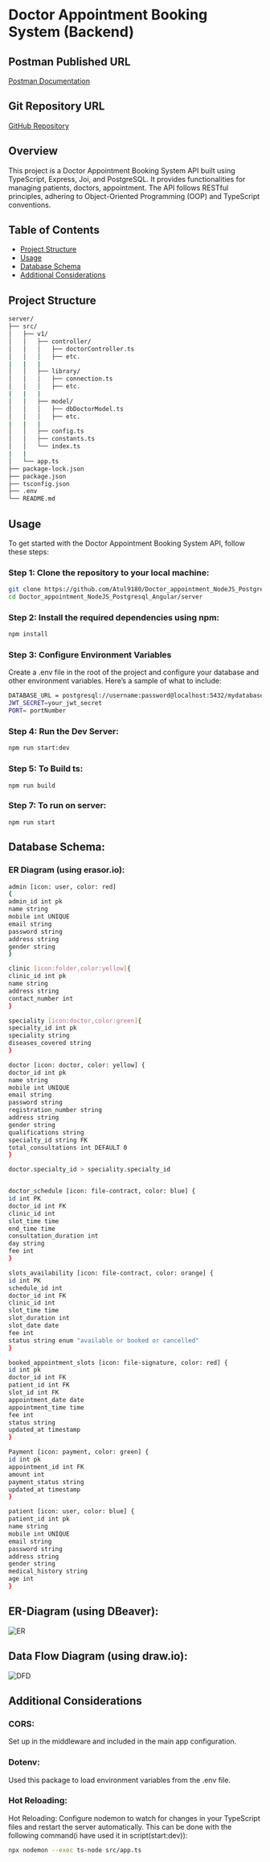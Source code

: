 # Doctor Appointment Booking System (Backend)

## Postman Published URL

[Postman Documentation](https://documenter.getpostman.com/view/32177390/2sAXxMfsxh)

## Git Repository URL

[GitHub Repository](https://github.com/Atul9180/Doctor_appointment_NodeJS_Postgresql_Angular/tree/main/server)

## Overview

This project is a Doctor Appointment Booking System API built using TypeScript, Express, Joi, and PostgreSQL. It provides functionalities for managing patients, doctors, appointment. The API follows RESTful principles, adhering to Object-Oriented Programming (OOP) and TypeScript conventions.

## Table of Contents

- [Project Structure](#project-structure)
- [Usage](#usage)
- [Database Schema](#database-schema)
- [Additional Considerations](#additional-considerations)

## Project Structure

```bash
server/
├── src/
│   ├── v1/
│   │   ├── controller/
│   │   │   ├── doctorController.ts
│   │   │   ├── etc.
|   |   |
│   │   ├── library/
│   │   │   ├── connection.ts
│   │   │   ├── etc.
|   |   |
│   │   ├── model/
│   │   │   ├── dbDoctorModel.ts
│   │   │   ├── etc.
|   |   |
│   │   ├── config.ts
│   │   ├── constants.ts
│   │   └── index.ts
|   |
│   └── app.ts
├── package-lock.json
├── package.json
├── tsconfig.json
├── .env
└── README.md
```

## Usage

To get started with the Doctor Appointment Booking System API, follow these steps:

### Step 1: Clone the repository to your local machine:

```bash
git clone https://github.com/Atul9180/Doctor_appointment_NodeJS_Postgresql_Angular.git
cd Doctor_appointment_NodeJS_Postgresql_Angular/server
```

### Step 2: Install the required dependencies using npm:

```bash
npm install
```

### Step 3: Configure Environment Variables

Create a .env file in the root of the project and configure your database and other environment variables. Here’s a sample of what to include:

```bash
DATABASE_URL = postgresql://username:password@localhost:5432/mydatabase
JWT_SECRET=your_jwt_secret
PORT= portNumber
```

### Step 4: Run the Dev Server:

```bash
npm run start:dev
```

### Step 5: To Build ts:

```
npm run build
```

### Step 7: To run on server:

```
npm run start
```

## Database Schema:

### ER Diagram (using erasor.io):

```bash
admin [icon: user, color: red]
{
admin_id int pk
name string
mobile int UNIQUE
email string
password string
address string
gender string
}

clinic [icon:folder,color:yellow]{
clinic_id int pk
name string
address string
contact_number int
}

speciality [icon:doctor,color:green]{
specialty_id int pk
speciality string
diseases_covered string
}

doctor [icon: doctor, color: yellow] {
doctor_id int pk
name string
mobile int UNIQUE
email string
password string
registration_number string
address string
gender string
qualifications string
specialty_id string FK
total_consultations int DEFAULT 0
}

doctor.specialty_id > speciality.specialty_id


doctor_schedule [icon: file-contract, color: blue] {
id int PK
doctor_id int FK
clinic_id int
slot_time time
end_time time
consultation_duration int
day string
fee int
}

slots_availability [icon: file-contract, color: orange] {
id int PK
schedule_id int
doctor_id int FK
clinic_id int
slot_time time
slot_duration int
slot_date date
fee int
status string enum "available or booked or cancelled"
}

booked_appointment_slots [icon: file-signature, color: red] {
id int pk
doctor_id int FK
patient_id int FK
slot_id int FK
appointment_date date
appointment_time time
fee int
status string
updated_at timestamp
}

Payment [icon: payment, color: green] {
id int pk
appointment_id int FK
amount int
payment_status string
updated_at timestamp
}

patient [icon: user, color: blue] {
patient_id int pk
name string
mobile int UNIQUE
email string
password string
address string
gender string
medical_history string
age int
}
```
## ER-Diagram (using DBeaver):
![ER](https://github.com/user-attachments/assets/ae819e09-91a8-42e0-a587-fdd5344c0396)


## Data Flow Diagram (using draw.io):
![DFD](https://github.com/user-attachments/assets/f55bde2f-319e-4965-ae26-8f35976d054e)


## Additional Considerations

### CORS:

Set up in the middleware and included in the main app configuration.

### Dotenv:

Used this package to load environment variables from the .env file.

### Hot Reloading:

Hot Reloading: Configure nodemon to watch for changes in your TypeScript files and restart the server automatically. This can be done with the following command(i have used it in script(start:dev)):

```bash
npx nodemon --exec ts-node src/app.ts
```
